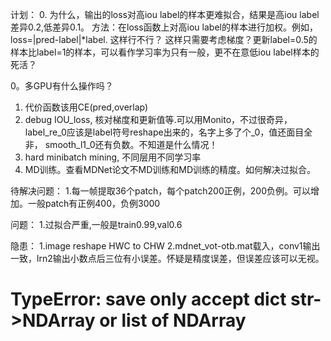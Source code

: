 计划：
0. 为什么，输出的loss对高iou label的样本更难拟合，结果是高iou label差异0.2,低差异0.1。
    方法：在loss函数上对高iou label的样本进行加权。例如，loss=|pred-label|*label. 这样行不行？
    这样只需要考虑梯度？更新label=0.5的样本比label=1的样本，可以看作学习率为只有一般，更不在意低iou label样本的死活？
    
0。多GPU有什么操作吗？
1. 代价函数该用CE(pred,overlap)
2. debug IOU_loss, 核对梯度和更新值等.可以用Monito，不过很奇异，label_re_0应该是label符号reshape出来的，名字上多了个_0，值还面目全非，
smooth_l1_0还有负数。不知道是什么情况！
3. hard minibatch mining, 不同层用不同学习率
4. MD训练。查看MDNet论文不MD训练和MD训练的精度。如何解决过拟合。

待解决问题：
1.每一帧提取36个patch，每个patch200正例，200负例。可以增加。一般patch有正例400，负例3000

问题：
1.过拟合严重,一般是train0.99,val0.6

隐患：
1.image reshape HWC to CHW
2.mdnet_vot-otb.mat载入，conv1输出一致，lrn2输出小数点后三位有小误差。怀疑是精度误差，但误差应该可以无视。
# TypeError: save only accept dict str->NDArray or list of NDArray